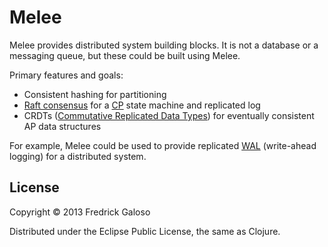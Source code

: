 # Melee

Melee provides distributed system building blocks. It is not a database or a messaging queue, but these could be built using Melee.

Primary features and goals:

- Consistent hashing for partitioning
- [Raft consensus](http://raftconsensus.github.io/) for a [CP](http://henryr.github.io/cap-faq/) state machine and replicated log
- CRDTs ([Commutative Replicated Data Types](http://pagesperso-systeme.lip6.fr/Marc.Shapiro/papers/RR-6956.pdf)) for eventually consistent AP data structures

For example, Melee could be used to provide replicated [WAL](http://en.wikipedia.org/wiki/Write-ahead_logging) (write-ahead logging) for a distributed system.

## License

Copyright © 2013 Fredrick Galoso

Distributed under the Eclipse Public License, the same as Clojure.
